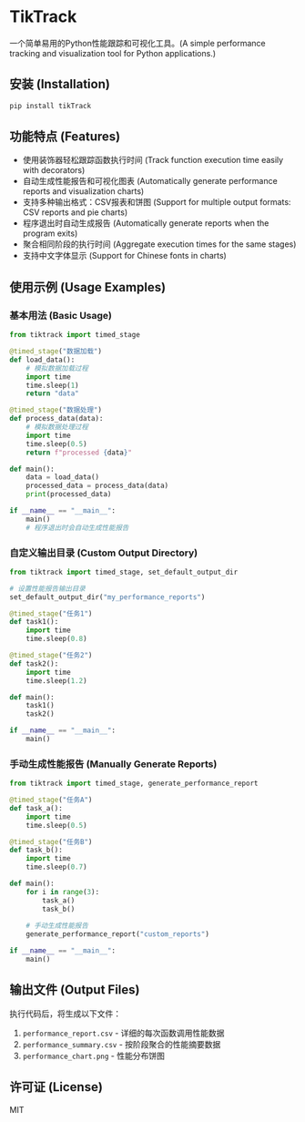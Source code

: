 # TikTrack

一个简单易用的Python性能跟踪和可视化工具。(A simple performance tracking and visualization tool for Python applications.)

## 安装 (Installation)

```bash
pip install tikTrack
```

## 功能特点 (Features)

- 使用装饰器轻松跟踪函数执行时间 (Track function execution time easily with decorators)
- 自动生成性能报告和可视化图表 (Automatically generate performance reports and visualization charts)
- 支持多种输出格式：CSV报表和饼图 (Support for multiple output formats: CSV reports and pie charts)
- 程序退出时自动生成报告 (Automatically generate reports when the program exits)
- 聚合相同阶段的执行时间 (Aggregate execution times for the same stages)
- 支持中文字体显示 (Support for Chinese fonts in charts)

## 使用示例 (Usage Examples)

### 基本用法 (Basic Usage)

```python
from tiktrack import timed_stage

@timed_stage("数据加载")
def load_data():
    # 模拟数据加载过程
    import time
    time.sleep(1)
    return "data"

@timed_stage("数据处理")
def process_data(data):
    # 模拟数据处理过程
    import time
    time.sleep(0.5)
    return f"processed {data}"

def main():
    data = load_data()
    processed_data = process_data(data)
    print(processed_data)

if __name__ == "__main__":
    main()
    # 程序退出时会自动生成性能报告
```

### 自定义输出目录 (Custom Output Directory)

```python
from tiktrack import timed_stage, set_default_output_dir

# 设置性能报告输出目录
set_default_output_dir("my_performance_reports")

@timed_stage("任务1")
def task1():
    import time
    time.sleep(0.8)

@timed_stage("任务2")
def task2():
    import time
    time.sleep(1.2)

def main():
    task1()
    task2()

if __name__ == "__main__":
    main()
```

### 手动生成性能报告 (Manually Generate Reports)

```python
from tiktrack import timed_stage, generate_performance_report

@timed_stage("任务A")
def task_a():
    import time
    time.sleep(0.5)

@timed_stage("任务B")
def task_b():
    import time
    time.sleep(0.7)

def main():
    for i in range(3):
        task_a()
        task_b()
    
    # 手动生成性能报告
    generate_performance_report("custom_reports")

if __name__ == "__main__":
    main()
```

## 输出文件 (Output Files)

执行代码后，将生成以下文件：

1. `performance_report.csv` - 详细的每次函数调用性能数据
2. `performance_summary.csv` - 按阶段聚合的性能摘要数据
3. `performance_chart.png` - 性能分布饼图

## 许可证 (License)

MIT 